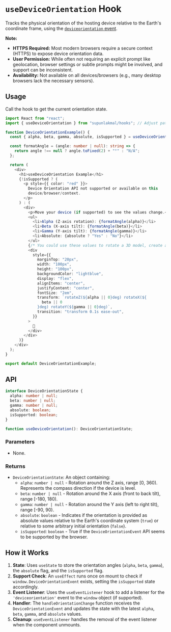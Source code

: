 # `useDeviceOrientation` Hook

Tracks the physical orientation of the hosting device relative to the Earth's coordinate frame, using the [`deviceorientation` event](https://developer.mozilla.org/en-US/docs/Web/API/Window/deviceorientation_event).

**Note:**

- **HTTPS Required:** Most modern browsers require a secure context (HTTPS) to expose device orientation data.
- **User Permission:** While often not requiring an explicit prompt like geolocation, browser settings or subtle prompts might be involved, and support can be inconsistent.
- **Availability:** Not available on all devices/browsers (e.g., many desktop browsers lack the necessary sensors).

## Usage

Call the hook to get the current orientation state.

```typescript
import React from "react";
import { useDeviceOrientation } from "supunlakmal/hooks"; // Adjust path

function DeviceOrientationExample() {
  const { alpha, beta, gamma, absolute, isSupported } = useDeviceOrientation();

  const formatAngle = (angle: number | null): string => {
    return angle !== null ? angle.toFixed(2) + "°" : "N/A";
  };

  return (
    <div>
      <h1>useDeviceOrientation Example</h1>
      {!isSupported ? (
        <p style={{ color: "red" }}>
          Device Orientation API not supported or available on this
          device/browser/context.
        </p>
      ) : (
        <div>
          <p>Move your device (if supported) to see the values change.</p>
          <ul>
            <li>Alpha (Z-axis rotation): {formatAngle(alpha)}</li>
            <li>Beta (X-axis tilt): {formatAngle(beta)}</li>
            <li>Gamma (Y-axis tilt): {formatAngle(gamma)}</li>
            <li>Absolute: {absolute ? "Yes" : "No"}</li>
          </ul>
          {/* You could use these values to rotate a 3D model, create a compass, etc. */}
          <div
            style={{
              marginTop: "20px",
              width: "100px",
              height: "100px",
              backgroundColor: "lightblue",
              display: "flex",
              alignItems: "center",
              justifyContent: "center",
              fontSize: "2em",
              transform: `rotateZ(${alpha || 0}deg) rotateX(${
                beta || 0
              }deg) rotateY(${gamma || 0}deg)`,
              transition: "transform 0.1s ease-out",
            }}
          >
            🧭
          </div>
        </div>
      )}
    </div>
  );
}

export default DeviceOrientationExample;
```

## API

```typescript
interface DeviceOrientationState {
  alpha: number | null;
  beta: number | null;
  gamma: number | null;
  absolute: boolean;
  isSupported: boolean;
}

function useDeviceOrientation(): DeviceOrientationState;
```

### Parameters

- None.

### Returns

- `DeviceOrientationState`: An object containing:
  - `alpha`: `number | null` - Rotation around the Z axis, range [0, 360). Represents the compass direction if the device is level.
  - `beta`: `number | null` - Rotation around the X axis (front to back tilt), range [-180, 180).
  - `gamma`: `number | null` - Rotation around the Y axis (left to right tilt), range [-90, 90).
  - `absolute`: `boolean` - Indicates if the orientation is provided as absolute values relative to the Earth's coordinate system (`true`) or relative to some arbitrary initial orientation (`false`).
  - `isSupported`: `boolean` - True if the `DeviceOrientationEvent` API seems to be supported by the browser.

## How it Works

1.  **State**: Uses `useState` to store the orientation angles (`alpha`, `beta`, `gamma`), the `absolute` flag, and the `isSupported` flag.
2.  **Support Check**: An `useEffect` runs once on mount to check if `window.DeviceOrientationEvent` exists, setting the `isSupported` state accordingly.
3.  **Event Listener**: Uses the `useEventListener` hook to add a listener for the `'deviceorientation'` event to the `window` object (if supported).
4.  **Handler**: The `handleOrientationChange` function receives the `DeviceOrientationEvent` and updates the state with the latest `alpha`, `beta`, `gamma`, and `absolute` values.
5.  **Cleanup**: `useEventListener` handles the removal of the event listener when the component unmounts.
